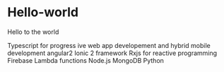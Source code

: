 # Hello-world
Hello to the world

Typescript for progress ive web app developement and hybrid mobile development
angular2 
Ionic 2 framework
Rxjs for reactive programming
Firebase 
Lambda functions
Node.js
MongoDB
Python
